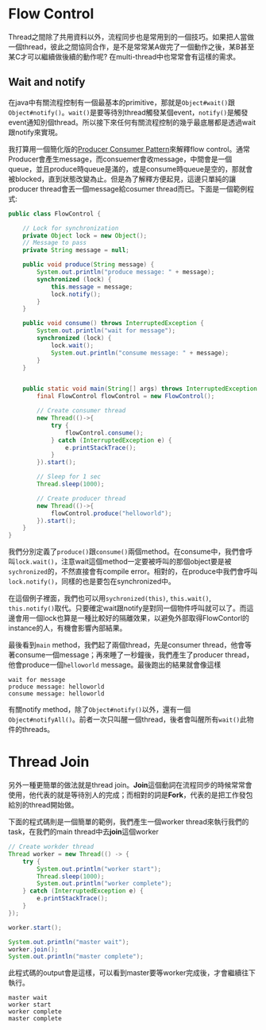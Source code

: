# Flow Control

Thread之間除了共用資料以外，流程同步也是常用到的一個技巧。如果把人當做一個thread，彼此之間協同合作，是不是常常某A做完了一個動作之後，某B甚至某C才可以繼續做後續的動作呢? 在multi-thread中也常常會有這樣的需求。

## Wait and notify

在java中有關流程控制有一個最基本的primitive，那就是`Object#wait()`跟`Object#notify()`。`wait()`是要等待別thread觸發某個event，`notify()`是觸發event通知別個thread。所以接下來任何有關流程控制的幾乎最底層都是透過wait跟notify來實現。

我打算用一個簡化版的[Producer Consumer Pattern](https://en.wikipedia.org/wiki/Producer%E2%80%93consumer_problem)來解釋flow control。通常Producer會產生message，而consuemer會收message，中間會是一個queue，並且produce時queue是滿的，或是consume時queue是空的，那就會被blocked，直到狀態改變為止。但是為了解釋方便起見，這邊只單純的讓producer thread會丟一個message給cosumer thread而已。下面是一個範例程式:

```java
public class FlowControl {

    // Lock for synchronization
    private Object lock = new Object();
    // Message to pass
    private String message = null;

    public void produce(String message) {
        System.out.println("produce message: " + message);
        synchronized (lock) {
            this.message = message;
            lock.notify();
        }
    }

    public void consume() throws InterruptedException {
        System.out.println("wait for message");
        synchronized (lock) {
            lock.wait();
            System.out.println("consume message: " + message);
        }
    }


    public static void main(String[] args) throws InterruptedException {
        final FlowControl flowControl = new FlowControl();

        // Create consumer thread
        new Thread(()->{
            try {
                flowControl.consume();
            } catch (InterruptedException e) {
                e.printStackTrace();
            }
        }).start();

        // Sleep for 1 sec
        Thread.sleep(1000);

        // Create producer thread
        new Thread(()->{
            flowControl.produce("helloworld");
        }).start();
    }
}
```

我們分別定義了`produce()`跟`consume()`兩個method。在consume中，我們會呼叫`lock.wait()`，注意wait這個method一定要被呼叫的那個object要是被`sychronized`的，不然直接會有compile error。相對的，在produce中我們會呼叫`lock.notify()`，同樣的也是要包在synchronized中。

在這個例子裡面，我們也可以用`sychronized(this)`, `this.wait()`, `this.notify()`取代。只要確定wait跟notify是對同一個物件呼叫就可以了。而這邊會用一個lock也算是一種比較好的隔離效果，以避免外部取得FlowContorl的instance的人，有機會影響內部結果。

最後看到`main` method，我們起了兩個thread，先是consumer thread，他會等著consume一個message；再來睡了一秒鐘後，我們產生了producer thread，他會produce一個`helloworld` message。最後跑出的結果就會像這樣

```
wait for message
produce message: helloworld
consume message: helloworld
```

有關notify method，除了`Object#notify()`以外，還有一個`Object#notifyAll()`。前者一次只叫醒一個thread，後者會叫醒所有`wait()`此物件的threads。


# Thread Join

另外一種更簡單的做法就是thread join。**Join**這個動詞在流程同步的時候常常會使用，他代表的就是等待別人的完成；而相對的詞是**Fork**，代表的是把工作發包給別的thread開始做。

下面的程式碼則是一個簡單的範例，我們產生一個worker thread來執行我們的task，在我們的main thread中去**join**這個worker

```java
// Create workder thread
Thread worker = new Thread(() -> {
    try {
        System.out.println("worker start");
        Thread.sleep(1000);
        System.out.println("worker complete");
    } catch (InterruptedException e) {
        e.printStackTrace();
    }
});

worker.start();

System.out.println("master wait");
worker.join();
System.out.println("master complete");
```

此程式碼的output會是這樣，可以看到master要等worker完成後，才會繼續往下執行。

```
master wait
worker start
worker complete
master complete
```

##
